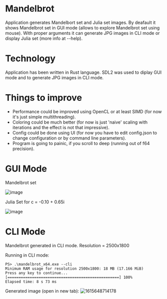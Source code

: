 # Mandelbrot

Application generates Mandelbort set and Julia set images. 
By deafault it shows Mandelbrot set in GUI mode (allows to explore Mandelbrot set using mouse). 
With proper arguments it can generate JPG images in CLI mode or display Julia set (more info at --help).

# Technology

Application has been written in Rust language. SDL2 was used to diplay GUI mode and to generate JPG images in CLI mode.

# Things to improve

* Performance could be improved using OpenCL or at least SIMD (for now it's just simple multithreading).
* Coloring could be much better (for now is just 'naive' scaling with iterations and the effect is not that impressive).
* Config could be done using UI (for now you have to edit config.json to change configuration or by command line parameters).
* Program is going to painic, if you scroll to deep (running out of f64 precision).

# GUI Mode

Mandelbrot set

![image](https://user-images.githubusercontent.com/35232230/111034589-b40f9880-8416-11eb-82ef-63aea42424d3.png)

Julia Set for c = -0.10 + 0.65i

![image](https://user-images.githubusercontent.com/35232230/111034755-66476000-8417-11eb-82bc-38605b337c07.png)

# CLI Mode

Mandelbrot generated in CLI mode.
Resolution = 2500x1800

Running in CLI mode:

```
PS> .\mandelbrot_x64.exe --cli
Minimum RAM usage for resolution 2500x1800: 18 MB (17.166 MiB)
Press any key to continue...
[==================================================] 100%
Elapsed time: 8 s 73 ms
```
Generated image (open in new tab):
![1615648714178](https://user-images.githubusercontent.com/35232230/111034910-11f0b000-8418-11eb-8ccf-6ae82c09c24c.png)


